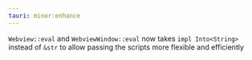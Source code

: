 ```yaml
---
tauri: minor:enhance
---
```


`Webview::eval` and `WebviewWindow::eval` now takes `impl Into<String>` instead of `&str` to allow passing the scripts more flexible and efficiently

